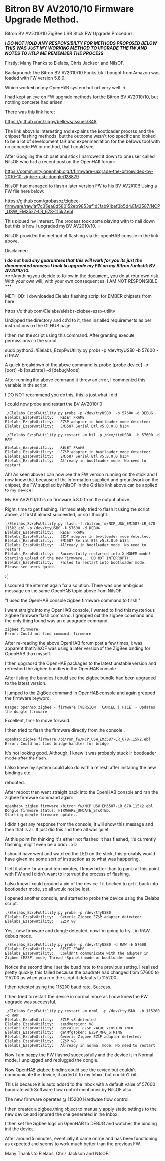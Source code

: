 # Bitron BV AV2010/10 Firmware Upgrade Method.
Bitron BV AV2010/10 ZigBee USB Stick FW Upgrade Procedure. 

***I DO NOT HOLD ANY RESPONSIBILTY FOR METHODS PROPOSED BELOW THIS WAS JUST MY WORKING METHOD TO UPGRADE THE FW AND NOTES TO HELP ME REMEMBER THE PROCESS***

Firstly: Many Thanks to Elelabs, Chris Jackson and NilsOF.

Background:
The Bitron BV AV2010/10 Funkstick I bought from Amazon was loaded with FW version 5.8.0.

Which worked on my OpenHAB system but not very well. :(

I had kept an eye on FW upgrade methods for the Bitron BV AV2010/10, but nothing concrete had arisen. 

There was this link here:

https://github.com/zigpy/bellows/issues/348

The link above is interesting and explains the bootloader process and the chipset flashing methods, but the outcome wasn't too specific and looked to be a lot of development talk and experimentation for the bellows tool with no concrete FW or method, that I could see. 

After Googling the chipset and stick I narrowed it down to one user called NilsOF who had a recent post on the OpenHAB forum:
 
https://community.openhab.org/t/firmware-upgrade-the-bitronvideo-bv-2010-10-zigbee-usb-dongle/128879

NilsOF had managed to flash a later version FW to his BV AV2010!! Using a FW file here below:

https://github.com/grobasoz/zigbee-firmware/raw/af7c35ea8d580152eb9853af1d3fab91bef3b5d4/EM3587/NCP_USW_EM3587-LR_678-115k2.ebl

This piqued my interest. The process took some playing with to nail down but this is how I upgraded my BV AV2010/10. :)

NilsOF provided the method of flashing via the openHAB console in the link above. 

Disclaimer:

***I do not hold any guarantees that this will work for you its just the documented process I took to upgrade my FW on my Bitron Funkstik BV AV2010/10.***  
  ***Anything you decide to follow in the document, you do at your own risk. With your own will, with your own consequences. I AM NOT RESPONSIBLE ***

METHOD:
I downloaded Elelabs flashing script for EMBER chipsets from here:

https://github.com/Elelabs/elelabs-zigbee-ezsp-utility

Unzipped the directory and cd'd to it, then installed requirements as per instructions on the GitHUB page.

I then ran the script using this command. After granting execute permissions on the script. 

sudo python3 ./Elelabs_EzspFwUtility.py  probe -p /dev/ttyUSB0 -b 57600 -d RAW

A quick breakdown of the above command is. probe [probe device] -p [port] -b [baudrate] -d [debugMode]  

After running the above command it threw an error, I commented this variable in the script. 

I DO NOT recommend you do this, this is just what i did.

I could now probe and restart the BV AV2010/10
```
./Elelabs_EzspFwUtility.py probe -p /dev/ttyUSB0  -b 57600 -d DEBUG
Elelabs_EzspFwUtility:   RESET FRAME
Elelabs_EzspFwUtility:   EZSP adapter in bootloader mode detected:
Elelabs_EzspFwUtility:   EM3587 Serial Btl v5.8.0.0 b134

./Elelabs_EzspFwUtility.py restart -m btl -p /dev/ttyUSB0  -b 57600 -d RAW

Elelabs_EzspFwUtility:   RESET FRAME
Elelabs_EzspFwUtility:   EZSP adapter in bootloader mode detected:
Elelabs_EzspFwUtility:   EM3587 Serial Btl v5.8.0.0 b134
Elelabs_EzspFwUtility:   Allready in bootloader mode. No need to restart
``` 
Ah! As seen above I can now see the FW version running on the stick and I now know that because of the information
supplied and groundwork on the chipset, the FW supplied by NilsOF in the GitHub link above can be applied to my device! 

My BV AV2010/10 is on firmware 5.8.0 from the output above..

Right, time to get flashing. I immediately tried to flash it using the script above, at first it almost succeeded, or
so I thought.
```
./Elelabs_EzspFwUtility.py flash -f /bitron_fw/NCP_USW_EM3587-LR_678-115k2.ebl -p /dev/ttyUSB0 -b 57600 -d DEBUG 
Elelabs_EzspFwUtility:   RESET FRAME
Elelabs_EzspFwUtility:   EZSP adapter in bootloader mode detected:
Elelabs_EzspFwUtility:   EM3587 Serial Btl v5.8.0.0 b134
Elelabs_EzspFwUtility:   Allready in bootloader mode. No need to restart
Elelabs_EzspFwUtility:   Successfully restarted into X-MODEM mode! Starting upload of the new firmware... DO NOT INTERRUPT(!)
Elelabs_EzspFwUtility:   Failed to restart into bootloader mode. Please see users guide.
```
:(

I scoured the internet again for a solution. There was one ambigious message on the same OpenHAB topic above from NilsOF.  

"I used the OpenHAB console zigbee firmware command to flash."

I went straight into my OpenHAB console, I wanted to find this mysterious zigbee firmware flash command. I grepped out the
zigbee command and the only thing found was an otaupgrade command.
```
zigbee firmware 
Error: Could not find command: firmware
```
After re-reading the above OpenHAB forum post a few times, it was apparent that NilsOF was using a later version of the ZigBee
binding for OpenHAB than myself. 

I then upgraded the OpenHAB packages to the latest unstable version and refreshed the zigbee bundles in the OpenHAB console. 

After listing the bundles I could see the zigbee bundle had been upgraded to the latest version. 

I jumped to the ZigBee command in OpenHAB console and again grepped the firmware keyword.
```
Usage: openhab:zigbee - firmware [VERSION | CANCEL | FILE] - Updates the dongle firmware
````
Excellent, time to move forward. 

I then tried to flash the firmware directly from the console . 
```
openhab:zigbee firmware /bitron_fw/NCP_USW_EM3587-LR_678-115k2.ebl
Error: Could not find bridge handler for bridge
```
It's not looking good. Although, I knew it was probably stuck in bootloader mode after the flash. 

I also knew my system could also do with a refresh after installing the new bindings etc. 

rebooted.

After reboot then went straight back into the OpenHAB console and ran the zigbee firmware command again:
```
openhab> zigbee firmware /bitron_fw/NCP_USW_EM3587-LR_678-115k2.ebl
Dongle firmware status: FIRMWARE_UPDATE_STARTED.
Starting dongle firmware update...
```
I didn't get any response from the console, it will show this message and then that is all. It just did this and then all was quiet. 

At this point I'm thinking it's either not flashed, it has flashed, it's currently flashing, might even be a brick.. xD

I should have went and watched the LED on the stick, this probably would have given me some sort of instruction as to what was happening. 

I left it alone for around ten minutes, I know better than to panic at this point with FW and I didn't want to interrupt the process of flashing.

I also knew I could ground a pin of the device if it bricked to get it back into bootloader mode, so all would not be lost. 

I opened another console, and started to probe the device using the Elelabs script. 
```
./Elelabs_EzspFwUtility.py probe -p /dev/ttyUSB0 
Elelabs_EzspFwUtility:   Generic Zigbee EZSP adapter detected:
Elelabs_EzspFwUtility:   EZSP v8
```
Yes.. new firmware and dongle detected, now I'm going to try it in RAW debug mode..  
```
./Elelabs_EzspFwUtility.py probe -p /dev/ttyUSB0 -d RAW -b 57600
Elelabs_EzspFwUtility:   RESET FRAME
Elelabs_EzspFwUtility:   Couldn't communicate with the adapter in Zigbee (EZSP) mode, Thread (Spinel) mode or bootloader mode
```
Notice the second time I set the buad rate to the previous setting. I realised pretty quickly, this failed because the baudrate 
had changed from 57600 to 115200 as when you run the script it defaults to 115200. 

I then retested using the 115200 baud rate. Success.

I then tried to restart the device in normal mode as I now knew the FW upgrade was successful. 
```
./Elelabs_EzspFwUtility.py restart -m nrml  -p /dev/ttyUSB0  -b 115200 -d RAW
Elelabs_EzspFwUtility:   EZSP v8 detected
Elelabs_EzspFwUtility:   sendVersion: V8
Elelabs_EzspFwUtility:   getValue: EZSP_VALUE_VERSION_INFO
Elelabs_EzspFwUtility:   getMfgToken: EZSP_MFG_STRING
Elelabs_EzspFwUtility:   Generic Zigbee EZSP adapter detected:
Elelabs_EzspFwUtility:   EZSP v8
Elelabs_EzspFwUtility:   Allready in normal mode. No need to restart
```
Now I am happy the FW flashed successfully and the device is in Normal mode, I unplugged and replugged the dongle.

Now OpenHAB zigbee binding could see the device but couldn't communicate the device, it added it to my Inbox, but couldn't init. 

This is because it is auto added to the Inbox with a default value of 57600 baudrate with Software flow control mentioned by NilsOF also. 

The new firmware operates @ 115200 Hardware flow control. 

I then created a zigbee.thing object to manually apply static settings to the new device and ignored the one generated in the Inbox.

I then set the zigbee logs on OpenHAB to DEBUG and watched the binding init the device. 

After around 5 minutes, eventually it came online and has been functioning as expected and seems to work much better than the previous FW. 

Many Thanks to Elelabs, Chris Jackson and NilsOF.
